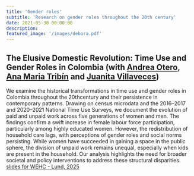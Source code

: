 ```yaml
---
title: 'Gender roles'
subtitle: 'Research on gender roles throughout the 20th century'
date: 2021-05-30 00:00:00
description: 
featured_image: '/images/debora.pdf'
---
```


## The Elusive Domestic Revolution: Time Use and Gender Roles in Colombia (with [Andrea Otero](https://sites.google.com/view/andrea-otero-cortes/research), [Ana Maria Tribín](https://www.worldbank.org/en/about/people/a/ana-maria-tribin-uribe) and [Juanita Villaveces](https://sites.google.com/view/gihpte/miembros/juanita-villaveces)) 

We examine the historical transformations in time use and gender roles in Colombia throughout the 20thcentury and their persistence in contemporary patterns. Drawing on census microdata and the 2016–2017 and 2020–2021 National Time Use Surveys, we document the evolution of paid and unpaid work across five generations of women and men. The findings confirm a swift increase in female labour force participation, particularly among highly educated women. However, the redistribution of household care lags, with perceptions of gender roles and social norms persisting. While women have succeeded in gaining a space in the public sphere, the division of unpaid work remains unequal, especially when kids are present in the household. Our analysis highlights the need for broader societal and policy interventions to address these structural disparities. [slides for WEHC - Lund, 2025](https://www.dropbox.com/scl/fi/krifvo9kv607z46qf7kvo/Gender_WEHC.pdf?rlkey=ozoonco7bcwam6e0r7m6fwh73&st=qdk58ekm&dl=0)


